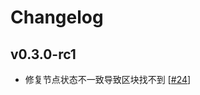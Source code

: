 # Changelog

## v0.3.0-rc1

- 修复节点状态不一致导致区块找不到 [[#24](https://github.com/ipfs-force-community/chain-co/pull/24)]